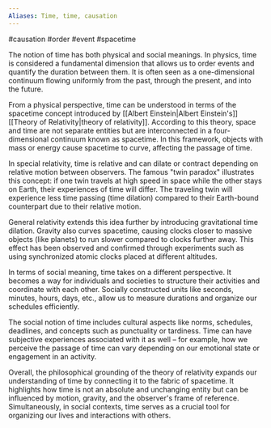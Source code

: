 ```yaml
---
Aliases: Time, time, causation
---
```

#causation #order #event #spacetime

The notion of time has both physical and social meanings. In physics, time is considered a fundamental dimension that allows us to order events and quantify the duration between them. It is often seen as a one-dimensional continuum flowing uniformly from the past, through the present, and into the future.

From a physical perspective, time can be understood in terms of the spacetime concept introduced by [[Albert Einstein|Albert Einstein's]] [[Theory of Relativity|theory of relativity]]. According to this theory, space and time are not separate entities but are interconnected in a four-dimensional continuum known as spacetime. In this framework, objects with mass or energy cause spacetime to curve, affecting the passage of time.

In special relativity, time is relative and can dilate or contract depending on relative motion between observers. The famous "twin paradox" illustrates this concept: if one twin travels at high speed in space while the other stays on Earth, their experiences of time will differ. The traveling twin will experience less time passing (time dilation) compared to their Earth-bound counterpart due to their relative motion.

General relativity extends this idea further by introducing gravitational time dilation. Gravity also curves spacetime, causing clocks closer to massive objects (like planets) to run slower compared to clocks further away. This effect has been observed and confirmed through experiments such as using synchronized atomic clocks placed at different altitudes.

In terms of social meaning, time takes on a different perspective. It becomes a way for individuals and societies to structure their activities and coordinate with each other. Socially constructed units like seconds, minutes, hours, days, etc., allow us to measure durations and organize our schedules efficiently.

The social notion of time includes cultural aspects like norms, schedules, deadlines, and concepts such as punctuality or tardiness. Time can have subjective experiences associated with it as well – for example, how we perceive the passage of time can vary depending on our emotional state or engagement in an activity.

Overall, the philosophical grounding of the theory of relativity expands our understanding of time by connecting it to the fabric of spacetime. It highlights how time is not an absolute and unchanging entity but can be influenced by motion, gravity, and the observer's frame of reference. Simultaneously, in social contexts, time serves as a crucial tool for organizing our lives and interactions with others.